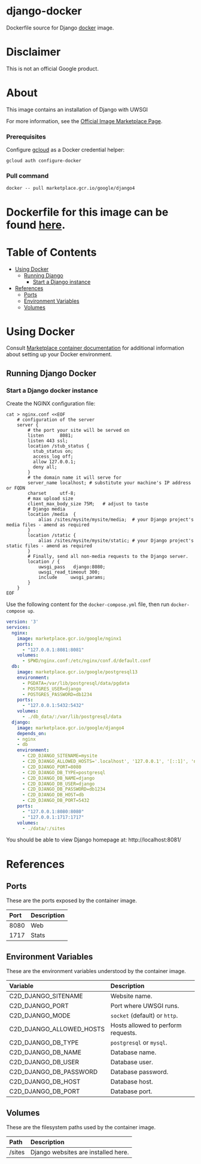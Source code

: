 django-docker
============
Dockerfile source for Django [docker](https://docker.io) image.

# Disclaimer
This is not an official Google product.

# <a name="about"></a>About
This image contains an installation of Django with UWSGI

For more information, see the
[Official Image Marketplace Page](https://console.cloud.google.com/marketplace/product/google/django4).

### Prerequisites

Configure [gcloud](https://cloud.google.com/sdk/gcloud/) as a Docker credential helper:

```shell
gcloud auth configure-docker
```
### Pull **command**

```shell
docker -- pull marketplace.gcr.io/google/django4
```
Dockerfile for this image can be found [here](https://github.com/GoogleCloudPlatform/click-to-deploy/tree/master/docker/django/4/debian11/4.1).
=======

# <a name="table-of-contents"></a>Table of Contents
* [Using Docker](#using-docker)
  * [Running Django](#running-django-docker)
    * [Start a Django instance](#start-a-django-instance-docker)
* [References](#references)
  * [Ports](#references-ports)
  * [Environment Variables](#references-environment-variables)
  * [Volumes](#references-volumes)

# Using Docker

Consult [Marketplace container documentation](https://cloud.google.com/marketplace/docs/container-images)
for additional information about setting up your Docker environment.

## <a name="running-django-docker"></a>Running Django Docker

### <a name="start-a-django-instance-docker"></a> Start a Django docker instance

Create the NGINX configuration file:

```shell
cat > nginx.conf <<EOF
    # configuration of the server
    server {
        # the port your site will be served on
        listen      8081;
        listen 443 ssl;
        location /stub_status {
          stub_status on;
          access_log off;
          allow 127.0.0.1;
          deny all;
        }
        # the domain name it will serve for
        server_name localhost; # substitute your machine's IP address or FQDN
        charset     utf-8;
        # max upload size
        client_max_body_size 75M;   # adjust to taste
        # Django media
        location /media  {
            alias /sites/mysite/mysite/media;  # your Django project's media files - amend as required
        }
        location /static {
            alias /sites/mysite/mysite/static; # your Django project's static files - amend as required
        }
        # Finally, send all non-media requests to the Django server.
        location / {
            uwsgi_pass   django:8080;
            uwsgi_read_timeout 300;
            include     uwsgi_params;
        }
    }
EOF
```

Use the following content for the `docker-compose.yml` file, then run `docker-compose up`.

```yaml
version: '3'
services:
  nginx:
    image: marketplace.gcr.io/google/nginx1
    ports:
      - "127.0.0.1:8081:8081"
    volumes:
      - $PWD/nginx.conf:/etc/nginx/conf.d/default.conf
  db:
    image: marketplace.gcr.io/google/postgresql13
    environment:
      - PGDATA=/var/lib/postgresql/data/pgdata
      - POSTGRES_USER=django
      - POSTGRES_PASSWORD=db1234
    ports:
      - "127.0.0.1:5432:5432"
    volumes:
      - ./db_data/:/var/lib/postgresql/data
  django:
    image: marketplace.gcr.io/google/django4
    depends_on:
    - nginx
    - db
    environment:
      - C2D_DJANGO_SITENAME=mysite
      - C2D_DJANGO_ALLOWED_HOSTS='.localhost', '127.0.0.1', '[::1]', 'nginx'
      - C2D_DJANGO_PORT=8080
      - C2D_DJANGO_DB_TYPE=postgresql
      - C2D_DJANGO_DB_NAME=django
      - C2D_DJANGO_DB_USER=django
      - C2D_DJANGO_DB_PASSWORD=db1234
      - C2D_DJANGO_DB_HOST=db
      - C2D_DJANGO_DB_PORT=5432
    ports:
      - "127.0.0.1:8080:8080"
      - "127.0.0.1:1717:1717"
    volumes:
      - ./data/:/sites
```

You should be able to view Django homepage at: http://localhost:8081/

# <a name="references"></a> References

## <a name="references-ports"></a>Ports

These are the ports exposed by the container image.

| **Port** | **Description** |
|:-------------|:----------------|
|8080 | Web |
|1717 | Stats |

## <a name="references-environment-variables"></a>Environment Variables

These are the environment variables understood by the container image.

| **Variable** | **Description** |
|:-------------|:----------------|
|C2D_DJANGO_SITENAME| Website name. |
|C2D_DJANGO_PORT| Port where UWSGI runs. |
|C2D_DJANGO_MODE| `socket` (default) or `http`. |
|C2D_DJANGO_ALLOWED_HOSTS| Hosts allowed to perform requests. |
|C2D_DJANGO_DB_TYPE| `postgresql` or `mysql`. |
|C2D_DJANGO_DB_NAME| Database name. |
|C2D_DJANGO_DB_USER| Database user. |
|C2D_DJANGO_DB_PASSWORD| Database password. |
|C2D_DJANGO_DB_HOST| Database host. |
|C2D_DJANGO_DB_PORT| Database port. |


## <a name="references-volumes"></a>Volumes

These are the filesystem paths used by the container image.

| **Path** | **Description** |
|:---------|:----------------|
|/sites| Django websites are installed here. |

